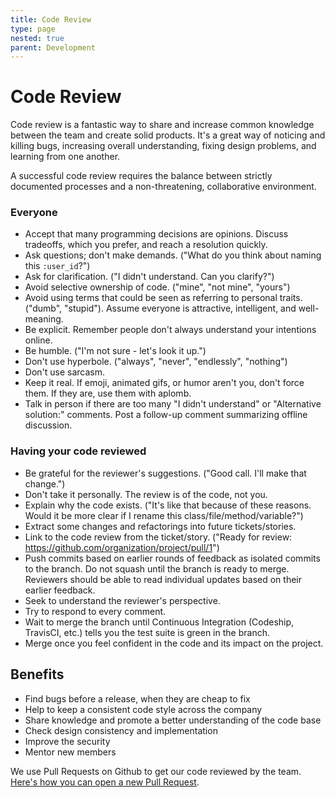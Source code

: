 ```yaml
---
title: Code Review
type: page
nested: true
parent: Development
---
```


# Code Review

Code review is a fantastic way to share and increase common knowledge between the team and create solid products. It's a great way of noticing and killing bugs, increasing overall understanding, fixing design problems, and learning from one another.

A successful code review requires the balance between strictly documented processes and a non-threatening, collaborative environment.

### Everyone

- Accept that many programming decisions are opinions. Discuss tradeoffs, which you prefer, and reach a resolution quickly.
- Ask questions; don't make demands. ("What do you think about naming this `:user_id`?")
- Ask for clarification. ("I didn't understand. Can you clarify?")
- Avoid selective ownership of code. ("mine", "not mine", "yours")
- Avoid using terms that could be seen as referring to personal traits. ("dumb", "stupid"). Assume everyone is attractive, intelligent, and well-meaning.
- Be explicit. Remember people don't always understand your intentions online.
- Be humble. ("I'm not sure - let's look it up.")
- Don't use hyperbole. ("always", "never", "endlessly", "nothing")
- Don't use sarcasm.
- Keep it real. If emoji, animated gifs, or humor aren't you, don't force them.
  If they are, use them with aplomb.
- Talk in person if there are too many "I didn't understand" or "Alternative
  solution:" comments. Post a follow-up comment summarizing offline discussion.

### Having your code reviewed

- Be grateful for the reviewer's suggestions. ("Good call. I'll make that change.")
- Don't take it personally. The review is of the code, not you.
- Explain why the code exists. ("It's like that because of these reasons. Would it be more clear if I rename this class/file/method/variable?")
- Extract some changes and refactorings into future tickets/stories.
- Link to the code review from the ticket/story. ("Ready for review:
  https://github.com/organization/project/pull/1")
- Push commits based on earlier rounds of feedback as isolated commits to the branch. Do not squash until the branch is ready to merge. Reviewers should be able to read individual updates based on their earlier feedback.
- Seek to understand the reviewer's perspective.
- Try to respond to every comment.
- Wait to merge the branch until Continuous Integration (Codeship, TravisCI, etc.) tells you the test suite is green in the branch.
- Merge once you feel confident in the code and its impact on the project.

## Benefits

- Find bugs before a release, when they are cheap to fix
- Help to keep a consistent code style across the company
- Share knowledge and promote a better understanding of the code base
- Check design consistency and implementation
- Improve the security
- Mentor new members

We use Pull Requests on Github to get our code reviewed by the team. [Here's how you can open a new Pull Request](/development/version-control#how-to-write-the-perfect-pull-request).

